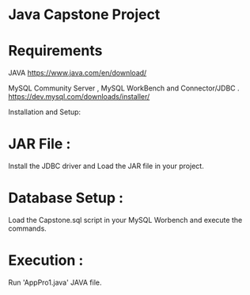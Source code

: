 # Java Capstone Project

# Requirements
JAVA
https://www.java.com/en/download/

MySQL Community Server , MySQL WorkBench and Connector/JDBC .
https://dev.mysql.com/downloads/installer/

Installation and Setup:
# JAR File :
Install the JDBC driver and Load the JAR file in your project.

# Database Setup :
Load the Capstone.sql script in your MySQL Worbench and execute the commands.
 
# Execution :
Run 'AppPro1.java' JAVA file.
